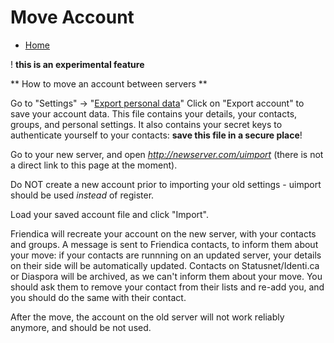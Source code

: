 Move Account
============

* [Home](help)


! **this is an experimental feature**

** How to move an account between servers **

Go to "Settings" -> "[Export personal data](uexport)"
Click on "Export account" to save your account data.
This file contains your details, your contacts, groups, and personal settings.
It also contains your secret keys to authenticate yourself to your contacts:
**save this file in a secure place**!

Go to your new server, and open *http://newserver.com/uimport* (there is not a 
direct link to this page at the moment).

Do NOT create a new account prior to importing your old settings - uimport should be used *instead* of register.

Load your saved account file and click "Import".

Friendica will recreate your account on the new server, with your contacts and groups.
A message is sent to Friendica contacts, to inform them about your move: if your
contacts are runnning on an updated server, your details on their
side will be automatically updated.
Contacts on Statusnet/Identi.ca or Diaspora will be archived, as we can't inform
them about your move.
You should ask them to remove your contact from their lists and re-add you, and you
should do the same with their contact.

After the move, the account on the old server will not work reliably anymore, and
should be not used.

